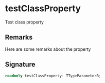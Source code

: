 
# testClassProperty

Test class property

## Remarks

Here are some remarks about the property

## Signature

```typescript
readonly testClassProperty: TTypeParameterB;
```
